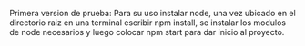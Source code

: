 Primera version de prueba:
Para su uso instalar node, una vez ubicado en el directorio raiz en una terminal escribir
npm install, se instalar los modulos de node necesarios y luego colocar
npm start para dar inicio al proyecto.
